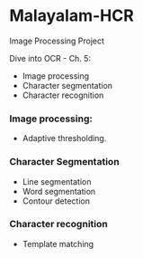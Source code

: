 # Malayalam-HCR
Image Processing Project

Dive into OCR - Ch. 5:
- Image processing
- Character segmentation
- Character recognition

### Image processing:  
- Adaptive thresholding.  

### Character Segmentation
- Line segmentation  
- Word segmentation  
- Contour detection

### Character recognition  
- Template matching  
